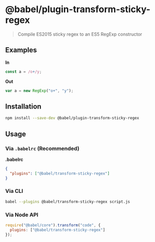 # @babel/plugin-transform-sticky-regex

> Compile ES2015 sticky regex to an ES5 RegExp constructor

## Examples

**In**

```javascript
const a = /o+/y;
```

**Out**

```javascript
var a = new RegExp("o+", "y");
```

## Installation

```sh
npm install --save-dev @babel/plugin-transform-sticky-regex
```

## Usage

### Via `.babelrc` (Recommended)

**.babelrc**

```json
{
  "plugins": ["@babel/transform-sticky-regex"]
}
```

### Via CLI

```sh
babel --plugins @babel/transform-sticky-regex script.js
```

### Via Node API

```javascript
require("@babel/core").transform("code", {
  plugins: ["@babel/transform-sticky-regex"]
});
```
